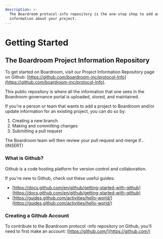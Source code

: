 ```yaml
---
description: >-
  The Boardroom protocol-info repository is the one-stop shop to add and update
  information about your project.
---
```


# Getting Started

## The Boardroom Project Information Repository 

To get started on Boardroom, visit our Project Information Repository page on Github: [https://github.com/boardroom-inc/protocol-Info](https://github.com/boardroom-inc/protocol-Info).

This public repository is where all the information that one sees in the Boardroom governance portal is uploaded, stored, and maintained. 

If you're a person or team that wants to add a project to Boardroom and/or update information for an existing project, you can do so by: 

1. Creating a new branch
2. Making and committing changes
3. Submitting a pull request

The Boardroom team will then review your pull request and merge if... \(INSERT\) 

### What is Github? 

Github is a code hosting platform for version control and collaboration. 

If you're new to Github, check out these useful guides: 

* [https://docs.github.com/en/github/getting-started-with-github](https://docs.github.com/en/github/getting-started-with-github)
* [https://guides.github.com/activities/hello-world/](https://guides.github.com/activities/hello-world/)

### Creating a Github Account

To contribute to the Boardroom protocol -info repository on Github, you'll need to first make an account: [https://github.com/](https://github.com/) 

### 






